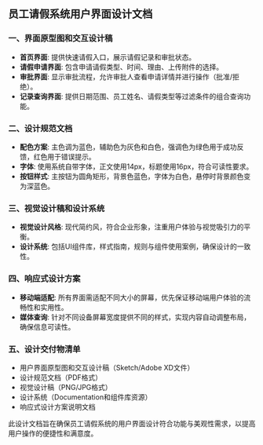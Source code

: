 ## 员工请假系统用户界面设计文档

### 一、界面原型图和交互设计稿
- **首页界面**: 提供快速请假入口，展示请假记录和审批状态。
- **请假申请界面**: 包含申请请假类型、时间、理由、上传附件的选择。
- **审批界面**: 显示审批流程，允许审批人查看申请详情并进行操作（批准/拒绝）。
- **记录查询界面**: 提供日期范围、员工姓名、请假类型等过滤条件的组合查询功能。

### 二、设计规范文档
- **配色方案**: 主色调为蓝色，辅助色为灰色和白色，强调色为绿色用于成功反馈，红色用于错误提示。
- **字体**: 使用系统自带字体，正文使用14px，标题使用16px，符合可读性要求。
- **按钮样式**: 主按钮为圆角矩形，背景色蓝色，字体为白色，悬停时背景颜色变为深蓝色。

### 三、视觉设计稿和设计系统
- **视觉设计风格**: 现代简约风，符合企业形象，注重用户体验与视觉吸引力的平衡。
- **设计系统**: 包括UI组件库，样式指南，规则与组件使用案例，确保设计的一致性。

### 四、响应式设计方案
- **移动端适配**: 所有界面需适配不同大小的屏幕，优先保证移动端用户体验的流畅性和实用性。
- **媒体查询**: 针对不同设备屏幕宽度提供不同的样式，实现内容自动调整布局，确保信息可读性。

### 五、设计交付物清单
- 用户界面原型图和交互设计稿（Sketch/Adobe XD文件）
- 设计规范文档（PDF格式）
- 视觉设计稿（PNG/JPG格式）
- 设计系统（Documentation和组件库资源）
- 响应式设计方案说明文档

此设计文档旨在确保员工请假系统的用户界面设计符合功能与美观性需求，以提高用户操作的便捷性和满意度。

